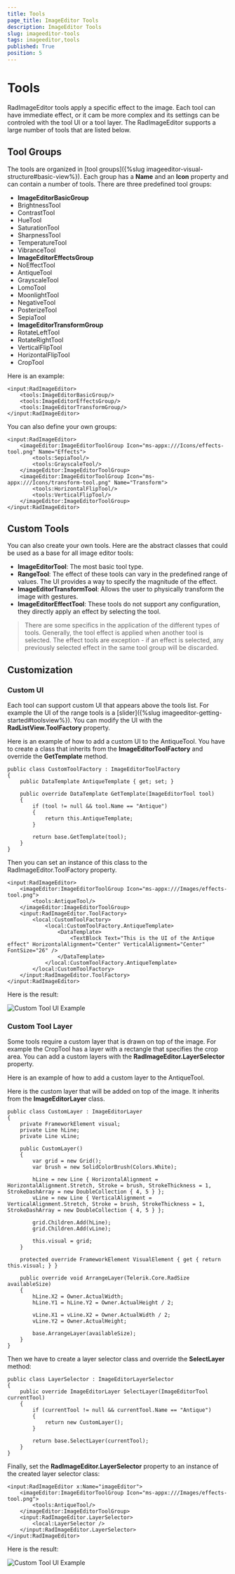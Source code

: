 ```yaml
---
title: Tools
page_title: ImageEditor Tools
description: ImageEditor Tools
slug: imageeditor-tools
tags: imageeditor,tools
published: True
position: 5
---
```


# Tools

RadImageEditor tools apply a specific effect to the image. Each tool can have immediate effect, or it cam be more complex and its settings can be controled with the tool UI or a tool layer. The RadImageEditor supports a large number of tools that are listed below.

## Tool Groups

The tools are organized in [tool groups]({%slug imageeditor-visual-structure#basic-view%}). Each group has a **Name** and an **Icon** property and can contain a number of tools. There are three predefined tool groups:

- **ImageEditorBasicGroup**
 - BrightnessTool
 - ContrastTool
 - HueTool
 - SaturationTool
 - SharpnessTool
 - TemperatureTool
 - VibranceTool
- **ImageEditorEffectsGroup**
 - NoEffectTool
 - AntiqueTool
 - GrayscaleTool
 - LomoTool
 - MoonlightTool
 - NegativeTool
 - PosterizeTool
 - SepiaTool
- **ImageEditorTransformGroup**
 - RotateLeftTool
 - RotateRightTool
 - VerticalFlipTool
 - HorizontalFlipTool
 - CropTool

Here is an example: 

	<input:RadImageEditor>
	    <tools:ImageEditorBasicGroup/>
	    <tools:ImageEditorEffectsGroup/>
	    <tools:ImageEditorTransformGroup/>
	</input:RadImageEditor>

You can also define your own groups:

	<input:RadImageEditor>
	    <imageEditor:ImageEditorToolGroup Icon="ms-appx:///Icons/effects-tool.png" Name="Effects">
	        <tools:SepiaTool/>
	        <tools:GrayscaleTool/> 
	    </imageEditor:ImageEditorToolGroup>
	    <imageEditor:ImageEditorToolGroup Icon="ms-appx:///Icons/transform-tool.png" Name="Transform">
	        <tools:HorizontalFlipTool/>
	        <tools:VerticalFlipTool/>
	    </imageEditor:ImageEditorToolGroup>
	</input:RadImageEditor>

## Custom Tools

You can also create your own tools. Here are the abstract classes that could be used as a base for all image editor tools:

* **ImageEditorTool**: The most basic tool type.
* **RangeTool**: The effect of these tools can vary in the predefined range of values. The UI provides a way to specify the magnitude of the effect.
* **ImageEditorTransformTool**: Allows the user to physically transform the image with gestures.
* **ImageEditorEffectTool**: These tools do not support any configuration, they directly apply an effect by selecting the tool.

> There are some specifics in the application of the different types of tools. Generally, the tool effect is applied when another tool is selected. The effect tools are exception - if an effect is selected, any previously selected effect in the same tool group will be discarded.

## Customization

### Custom UI

Each tool can support custom UI that appears above the tools list. For example the UI of the range tools is a [slider]({%slug imageeditor-getting-started#toolsview%}). You can modify the UI with the **RadListView.ToolFactory** property.

Here is an example of how to add a custom UI to the AntiqueTool. You have to create a class that inherits from the **ImageEditorToolFactory** and override the **GetTemplate** method.

	public class CustomToolFactory : ImageEditorToolFactory
	{
	    public DataTemplate AntiqueTemplate { get; set; }
	
	    public override DataTemplate GetTemplate(ImageEditorTool tool)
	    {
	        if (tool != null && tool.Name == "Antique")
	        {
	            return this.AntiqueTemplate;
	        }
	
	        return base.GetTemplate(tool);
	    }
	}

Then you can set an instance of this class to the RadImageEditor.ToolFactory property.

	<input:RadImageEditor>
		<imageEditor:ImageEditorToolGroup Icon="ms-appx:///Images/effects-tool.png">
		    <tools:AntiqueTool/>
		</imageEditor:ImageEditorToolGroup>
		<input:RadImageEditor.ToolFactory>
		    <local:CustomToolFactory>
		        <local:CustomToolFactory.AntiqueTemplate>
		            <DataTemplate>
		                <TextBlock Text="This is the UI of the Antique effect" HorizontalAlignment="Center" VerticalAlignment="Center" FontSize="26" />
		            </DataTemplate>
		        </local:CustomToolFactory.AntiqueTemplate>
		    </local:CustomToolFactory>
		</input:RadImageEditor.ToolFactory>
	</input:RadImageEditor>

Here is the result:

![Custom Tool UI Example](images/imageeditor-custom-tool-ui.png)

### Custom Tool Layer

Some tools require a custom layer that is drawn on top of the image. For example the CropTool has a layer with a rectangle that specifies the crop area. You can add a custom layers with the **RadImageEditor.LayerSelector** property.

Here is an example of how to add a custom layer to the AntiqueTool.

Here is the custom layer that will be added on top of the image. It inherits from the **ImageEditorLayer** class.

	public class CustomLayer : ImageEditorLayer
	{
	    private FrameworkElement visual;
	    private Line hLine;
	    private Line vLine;
	
	    public CustomLayer()
	    {
	        var grid = new Grid();
	        var brush = new SolidColorBrush(Colors.White);
	
	        hLine = new Line { HorizontalAlignment = HorizontalAlignment.Stretch, Stroke = brush, StrokeThickness = 1, StrokeDashArray = new DoubleCollection { 4, 5 } };
	        vLine = new Line { VerticalAlignment = VerticalAlignment.Stretch, Stroke = brush, StrokeThickness = 1, StrokeDashArray = new DoubleCollection { 4, 5 } };
	
	        grid.Children.Add(hLine);
	        grid.Children.Add(vLine);
	
	        this.visual = grid;
	    }
	
	    protected override FrameworkElement VisualElement { get { return this.visual; } }
	
	    public override void ArrangeLayer(Telerik.Core.RadSize availableSize)
	    {
	        hLine.X2 = Owner.ActualWidth;
	        hLine.Y1 = hLine.Y2 = Owner.ActualHeight / 2;
	
	        vLine.X1 = vLine.X2 = Owner.ActualWidth / 2;
	        vLine.Y2 = Owner.ActualHeight;
	
	        base.ArrangeLayer(availableSize);
	    }	
	}


Then we have to create a layer selector class and override the **SelectLayer** method:

	public class LayerSelector : ImageEditorLayerSelector
	{
	    public override ImageEditorLayer SelectLayer(ImageEditorTool currentTool)
	    {
	        if (currentTool != null && currentTool.Name == "Antique")
	        {
	            return new CustomLayer();
	        }
	
	        return base.SelectLayer(currentTool);
	    }
	}

Finally, set the **RadImageEditor.LayerSelector** property to an instance of the created layer selector class:

	<input:RadImageEditor x:Name="imageEditor">
	    <imageEditor:ImageEditorToolGroup Icon="ms-appx:///Images/effects-tool.png">
	        <tools:AntiqueTool/>
	    </imageEditor:ImageEditorToolGroup>
	    <input:RadImageEditor.LayerSelector>
	        <local:LayerSelector />
	    </input:RadImageEditor.LayerSelector>
	</input:RadImageEditor>

Here is the result:

![Custom Tool UI Example](images/imageeditor-custom-tool-layer.png)
